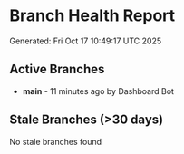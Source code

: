 # Branch Health Report
Generated: Fri Oct 17 10:49:17 UTC 2025

## Active Branches
- **main** - 11 minutes ago by Dashboard Bot

## Stale Branches (>30 days)
No stale branches found
